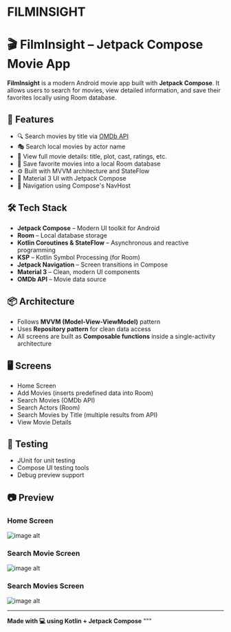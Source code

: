 # FILMINSIGHT

# 🎬 FilmInsight – Jetpack Compose Movie App

**FilmInsight** is a modern Android movie app built with **Jetpack Compose**. It allows users to search for movies, view detailed information, and save their favorites locally using Room database.

## 🚀 Features

- 🔍 Search movies by title via [OMDb API](https://www.omdbapi.com/)
- 🎭 Search local movies by actor name
- 🧠 View full movie details: title, plot, cast, ratings, etc.
- 💾 Save favorite movies into a local Room database
- ⚙️ Built with MVVM architecture and StateFlow
- 🎨 Material 3 UI with Jetpack Compose
- 🧭 Navigation using Compose's NavHost

## 🛠️ Tech Stack

- **Jetpack Compose** – Modern UI toolkit for Android
- **Room** – Local database storage
- **Kotlin Coroutines & StateFlow** – Asynchronous and reactive programming
- **KSP** – Kotlin Symbol Processing (for Room)
- **Jetpack Navigation** – Screen transitions in Compose
- **Material 3** – Clean, modern UI components
- **OMDb API** – Movie data source

## 📦 Architecture

- Follows **MVVM (Model-View-ViewModel)** pattern
- Uses **Repository pattern** for clean data access
- All screens are built as **Composable functions** inside a single-activity architecture

## 🖥️ Screens

- Home Screen
- Add Movies (inserts predefined data into Room)
- Search Movies (OMDb API)
- Search Actors (Room)
- Search Movies by Title (multiple results from API)
- View Movie Details

## 🧪 Testing

- JUnit for unit testing
- Compose UI testing tools
- Debug preview support

## 📷 Preview

### Home Screen

![image alt](https://github.com/Sachith-Piyathunga/FILMINSIGHT-App/blob/53ed9a39355e8135d9595d01e4051c1e5c9bc41f/PNG/mainscreen.png)

### Search Movie Screen

![image alt](https://github.com/Sachith-Piyathunga/FILMINSIGHT-App/blob/393a8330b5d70d8e65d64ec7c545c7cbe872d099/PNG/movie.png)

### Search Movies Screen

![image alt](https://github.com/Sachith-Piyathunga/FILMINSIGHT-App/blob/340b2b982449e0a7f3bd14cb27b6d36002a87f8e/PNG/movies.png)

---

**Made with 💻 using Kotlin + Jetpack Compose**
"""
